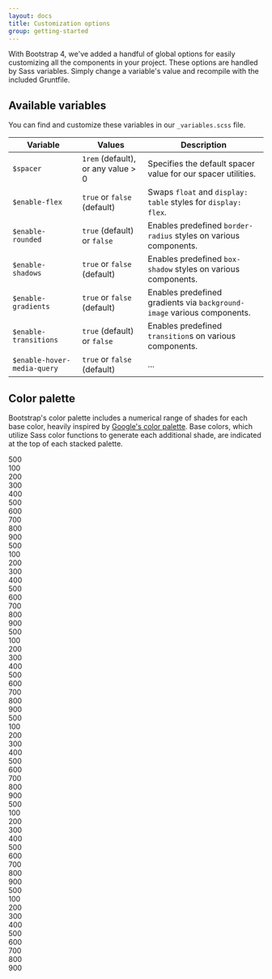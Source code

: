 ```yaml
---
layout: docs
title: Customization options
group: getting-started
---
```


With Bootstrap 4, we've added a handful of global options for easily customizing all the components in your project. These options are handled by Sass variables. Simply change a variable's value and recompile with the included Gruntfile.

## Available variables

You can find and customize these variables in our `_variables.scss` file.

| Variable                    | Values                             | Description                                                             |
| --------------------------- | ---------------------------------- | ----------------------------------------------------------------------- |
| `$spacer`                   | `1rem` (default), or any value > 0 | Specifies the default spacer value for our spacer utilities.            |
| `$enable-flex`              | `true` or `false` (default)        | Swaps `float` and `display: table` styles for `display: flex`.          |
| `$enable-rounded`           | `true` (default) or `false`        | Enables predefined `border-radius` styles on various components.        |
| `$enable-shadows`           | `true` or `false` (default)        | Enables predefined `box-shadow` styles on various components.           |
| `$enable-gradients`         | `true` or `false` (default)        | Enables predefined gradients via `background-image` various components. |
| `$enable-transitions`       | `true` (default) or `false`        | Enables predefined `transition`s on various components.                 |
| `$enable-hover-media-query` | `true` or `false` (default)        | ...                                                                     |

## Color palette

Bootstrap's color palette includes a numerical range of shades for each base color, heavily inspired by [Google's color palette](https://www.google.com/design/spec/style/color.html#color-color-palette). Base colors, which utilize Sass color functions to generate each additional shade, are indicated at the top of each stacked palette.

<div class="row">
  <div class="col-sm-6 col-md-4 color-palette">
    <div class="color-slab color-slab-base gray-500">500</div>
    <div class="color-slab gray-100">100</div>
    <div class="color-slab gray-200">200</div>
    <div class="color-slab gray-300">300</div>
    <div class="color-slab gray-400">400</div>
    <div class="color-slab gray-500">500</div>
    <div class="color-slab gray-600">600</div>
    <div class="color-slab gray-700">700</div>
    <div class="color-slab gray-800">800</div>
    <div class="color-slab gray-900">900</div>
  </div>
  <div class="col-sm-6 col-md-4 color-palette">
    <div class="color-slab color-slab-base blue-500">500</div>
    <div class="color-slab blue-100">100</div>
    <div class="color-slab blue-200">200</div>
    <div class="color-slab blue-300">300</div>
    <div class="color-slab blue-400">400</div>
    <div class="color-slab blue-500">500</div>
    <div class="color-slab blue-600">600</div>
    <div class="color-slab blue-700">700</div>
    <div class="color-slab blue-800">800</div>
    <div class="color-slab blue-900">900</div>
  </div>
  <div class="col-sm-6 col-md-4 color-palette">
    <div class="color-slab color-slab-base green-500">500</div>
    <div class="color-slab green-100">100</div>
    <div class="color-slab green-200">200</div>
    <div class="color-slab green-300">300</div>
    <div class="color-slab green-400">400</div>
    <div class="color-slab green-500">500</div>
    <div class="color-slab green-600">600</div>
    <div class="color-slab green-700">700</div>
    <div class="color-slab green-800">800</div>
    <div class="color-slab green-900">900</div>
  </div>
  <div class="col-sm-6 col-md-4 color-palette">
    <div class="color-slab color-slab-base teal-500">500</div>
    <div class="color-slab teal-100">100</div>
    <div class="color-slab teal-200">200</div>
    <div class="color-slab teal-300">300</div>
    <div class="color-slab teal-400">400</div>
    <div class="color-slab teal-500">500</div>
    <div class="color-slab teal-600">600</div>
    <div class="color-slab teal-700">700</div>
    <div class="color-slab teal-800">800</div>
    <div class="color-slab teal-900">900</div>
  </div>
  <div class="col-sm-6 col-md-4 color-palette">
    <div class="color-slab color-slab-base orange-500">500</div>
    <div class="color-slab orange-100">100</div>
    <div class="color-slab orange-200">200</div>
    <div class="color-slab orange-300">300</div>
    <div class="color-slab orange-400">400</div>
    <div class="color-slab orange-500">500</div>
    <div class="color-slab orange-600">600</div>
    <div class="color-slab orange-700">700</div>
    <div class="color-slab orange-800">800</div>
    <div class="color-slab orange-900">900</div>
  </div>
  <div class="col-sm-6 col-md-4 color-palette">
    <div class="color-slab color-slab-base red-500">500</div>
    <div class="color-slab red-100">100</div>
    <div class="color-slab red-200">200</div>
    <div class="color-slab red-300">300</div>
    <div class="color-slab red-400">400</div>
    <div class="color-slab red-500">500</div>
    <div class="color-slab red-600">600</div>
    <div class="color-slab red-700">700</div>
    <div class="color-slab red-800">800</div>
    <div class="color-slab red-900">900</div>
  </div>
</div>
